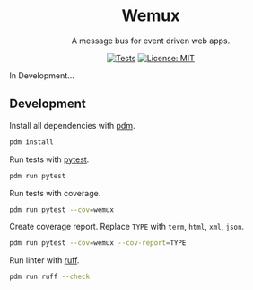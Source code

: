 <div align="center">

# Wemux

A message bus for event driven web apps.

[![Tests](https://github.com/donsprallo/wemux/actions/workflows/test.yml/badge.svg?branch=main)](https://github.com/donsprallo/wemux/actions/workflows/test.yml)
[![License: MIT](https://img.shields.io/badge/License-MIT-yellow.svg)](https://opensource.org/licenses/MIT)

</div>

In Development...

## Development

Install all dependencies with [pdm](https://pdm-project.org).

```bash
pdm install
```

Run tests with [pytest](https://docs.pytest.org).

```bash
pdm run pytest
```

Run tests with coverage.

```bash
pdm run pytest --cov=wemux
```

Create coverage report. Replace `TYPE` with `term`, `html`, `xml`, `json`.

```bash
pdm run pytest --cov=wemux --cov-report=TYPE
```

Run linter with [ruff](https://docs.astral.sh/ruff).

```bash
pdm run ruff --check
```
